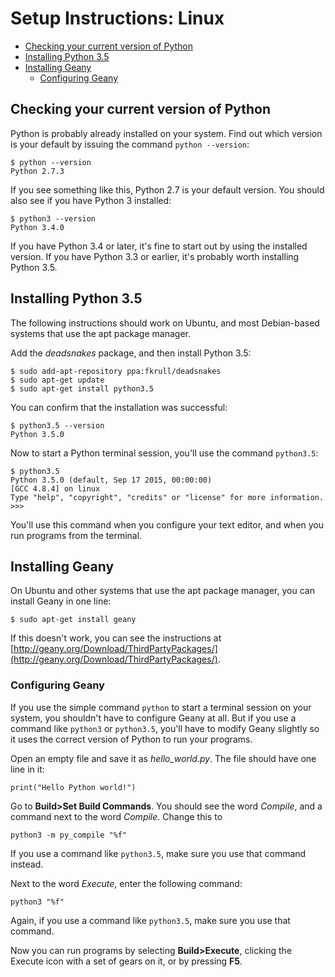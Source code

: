 Setup Instructions: Linux
===

- [Checking your current version of Python](#current_version)
- [Installing Python 3.5](#python3.5)
- [Installing Geany](#installing_geany)
    - [Configuring Geany](#configuring_geany)

<a name='current_version'></a>Checking your current version of Python
---

Python is probably already installed on your system. Find out which version is your default by issuing the command `python --version`:

    $ python --version
    Python 2.7.3

If you see something like this, Python 2.7 is your default version. You should also see if you have Python 3 installed:

    $ python3 --version
    Python 3.4.0

If you have Python 3.4 or later, it's fine to start out by using the installed version. If you have Python 3.3 or earlier, it's probably worth installing Python 3.5.

<a name='python3.5'></a>Installing Python 3.5
---

The following instructions should work on Ubuntu, and most Debian-based systems that use the apt package manager.

Add the *deadsnakes* package, and then install Python 3.5:

    $ sudo add-apt-repository ppa:fkrull/deadsnakes
    $ sudo apt-get update
    $ sudo apt-get install python3.5

You can confirm that the installation was successful:

    $ python3.5 --version
    Python 3.5.0

Now to start a Python terminal session, you'll use the command `python3.5`:

    $ python3.5
    Python 3.5.0 (default, Sep 17 2015, 00:00:00) 
    [GCC 4.8.4] on linux
    Type "help", "copyright", "credits" or "license" for more information.
    >>>

You'll use this command when you configure your text editor, and when you run programs from the terminal.

<a name='installing_geany'></a>Installing Geany
---

On Ubuntu and other systems that use the apt package manager, you can install Geany in one line:

    $ sudo apt-get install geany

If this doesn't work, you can see the instructions at [http://geany.org/Download/ThirdPartyPackages/](http://geany.org/Download/ThirdPartyPackages/).

<a name='configuring_geany'></a>
### Configuring Geany

If you use the simple command `python` to start a terminal session on your system, you shouldn't have to configure Geany at all. But if you use a command like `python3` or `python3.5`, you'll have to modify Geany slightly so it uses the correct version of Python to run your programs.

Open an empty file and save it as *hello_world.py*. The file should have one line in it:

    print("Hello Python world!")

Go to **Build>Set Build Commands**. You should see the word *Compile*, and a command next to the word *Compile*. Change this to

    python3 -m py_compile "%f"

If you use a command like `python3.5`, make sure you use that command instead.

Next to the word *Execute*, enter the following command:

    python3 "%f"

Again, if you use a command like `python3.5`, make sure you use that command.

Now you can run programs by selecting **Build>Execute**, clicking the Execute icon with a set of gears on it, or by pressing **F5**.



